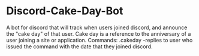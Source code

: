 # Discord-Cake-Day-Bot
A bot for discord that will track when users joined discord, and announce the "cake day" of that user. Cake day is a reference to the anniversary of a user joining a site or application. 
Commands:
.cakeday -replies to user who issued the command with the date that they joined discord.
